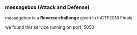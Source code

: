 ### messagebox (Attack and Defense)
<p>messagebox is a <b>Reverse challenge</b> given in InCTF2018 Finals </p>
<p>we found this service running on port `5050`


